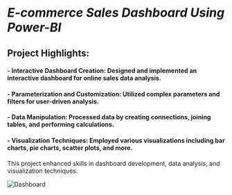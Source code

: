 # *E-commerce Sales Dashboard Using Power-BI*
## Project Highlights:
#### - Interactive Dashboard Creation: Designed and implemented an interactive dashboard for online sales data analysis.

#### - Parameterization and Customization: Utilized complex parameters and filters for user-driven analysis.

#### - Data Manipulation: Processed data by creating connections, joining tables, and performing calculations.

#### - Visualization Techniques: Employed various visualizations including bar charts, pie charts, scatter plots, and more.

 This project enhanced skills in dashboard development, data analysis, and visualization techniques.

 ![Dashboard](https://github.com/HarshitaDubeyy/E-commerce-Sales-Dashboard-Using-Power-BI/assets/139252086/61fce7f8-e19a-4e6c-971d-32d8d98b1047)
